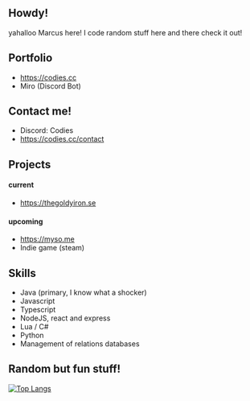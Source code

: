 ## Howdy!
yahalloo Marcus here! I code random stuff here and there check it out!

## Portfolio
- https://codies.cc
- Miro (Discord Bot)

## Contact me!
- Discord: Codies
- https://codies.cc/contact

## Projects

#### current
- https://thegoldyiron.se

#### upcoming
- https://myso.me
- Indie game (steam)

## Skills
- Java (primary, I know what a shocker)
- Javascript
- Typescript
- NodeJS, react and express
- Lua / C#
- Python
- Management of relations databases

## Random but fun stuff!

[![Top Langs](https://github-readme-stats.vercel.app/api/top-langs/?username=tbfCodies)](https://github.com/anuraghazra/github-readme-stats)

